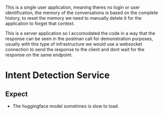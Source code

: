 This is a single user application, meaning theres no login or user identification, the memory of the conversations is based on the complete history, to reset the memory we need to manually delete it for the application to forget that context.

This is a server application so I accomodated the code in a way that the response can be seen in the postman call for demonstration purposes, usually with this type of infrastructure we would use a websocket connection to send the response to the client and dont wait for the response on the same endpoint.

# Intent Detection Service

## Expect
- The huggingface model sometimes is slow to load.
